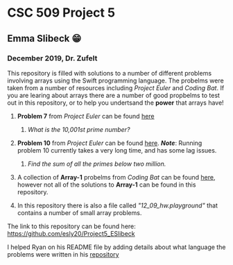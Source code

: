 # CSC 509 Project 5
## Emma Slibeck :grin:
### December 2019, Dr. Zufelt

This repository is filled with solutions to a number of different problems involving arrays using the Swift programming language. The probelms were taken from a number of resources including *Project Euler* and *Coding Bat*. If you are learing about arrays there are a number of good propbelms to test out in this repository, or to help you undertsand the **power** that arrays have!

1. **Problem 7** from *Project Euler* can be found [here](https://projecteuler.net/problem=7)
    1. *What is the 10,001st prime number?*

1. **Problem 10** from *Project Euler* can be found [here](https://projecteuler.net/problem=10). *__Note__*: Running problem 10 currently takes a very long time, and has some lag issues. 
    1. *Find the sum of all the primes below two million.*

1. A collection of **Array-1** probelms from *Coding Bat* can be found [here](https://codingbat.com/java/Array-1), however not all of the solutions to **Array-1** can be found in this repository. 

1. In this repository there is also a file called *"12_09_hw.playground"* that contains a number of small array problems. 

The link to this repository can be found here: https://github.com/esly20/Project5_ESlibeck


I helped Ryan on his README file by adding details about what language the problems were written in his [repository](https://github.com/ryanvmai/CSC509-Project-5)
